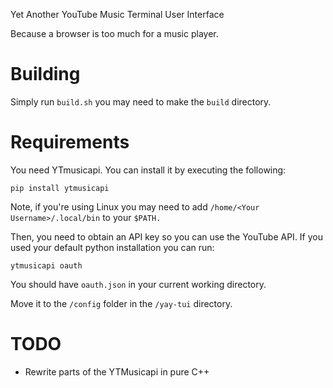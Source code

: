 Yet Another YouTube Music Terminal User Interface

Because a browser is too much for a music player.

# Building

Simply run `build.sh` you may need to make the `build` directory.


# Requirements

You need YTmusicapi.  You can install it by executing the following:

    pip install ytmusicapi


Note, if you're using Linux you may need to add `/home/<Your Username>/.local/bin` to your `$PATH.`

Then, you need to obtain an API key so you can use the YouTube API.  If you used your default python installation you can run: 

    ytmusicapi oauth

You should have `oauth.json` in your current working directory.

Move it to the `/config` folder in the `/yay-tui` directory.  

# TODO 

- Rewrite parts of the YTMusicapi in pure C++

